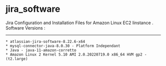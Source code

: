 # jira_software
Jira Configuration and Installation Files for Amazon Linux EC2 Iinstance .                                                                                                
Software Versions :  
****************************************************************************************
    * atlassian-jira-software-8.22.6-x64                                          
    * mysql-connector-java-8.0.30 - Platform Independant                                      
    * Java - java-11-amazon-corretto                                               
    * Amazon Linux 2 Kernel 5.10 AMI 2.0.20220719.0 x86_64 HVM gp2 - (t2.large)
